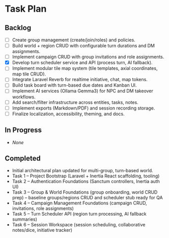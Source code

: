 # Task Plan

## Backlog
- [ ] Create group management (create/join/roles) and policies.
- [ ] Build world + region CRUD with configurable turn durations and DM assignments.
- [ ] Implement campaign CRUD with group invitations and role assignments.
- [x] Develop turn scheduler service and API (process turn, AI fallback).
- [ ] Implement modular tile map system (tile templates, axial coordinates, map tile CRUD).
- [ ] Integrate Laravel Reverb for realtime initiative, chat, map tokens.
- [ ] Build task board with turn-based due dates and Kanban UI.
- [ ] Implement AI services (Ollama Gemma3) for NPC and DM takeover workflows.
- [ ] Add search/filter infrastructure across entities, tasks, notes.
- [ ] Implement exports (Markdown/PDF) and session recording storage.
- [ ] Finalize localization, accessibility, theming, and docs.

## In Progress
- _None_

## Completed
- Initial architectural plan updated for multi-group, turn-based world.
- Task 1 – Project Bootstrap (Laravel + Inertia React scaffolding, tooling)
- Task 2 – Authentication Foundations (Sanctum controllers, Inertia auth UI)
- Task 3 – Group & World Foundations (group onboarding, world CRUD prep) – baseline groups/regions CRUD and scheduler stub ready for QA
- Task 4 – Campaign Management Foundations (campaign CRUD, invitations, role assignments)
- Task 5 – Turn Scheduler API (region turn processing, AI fallback summaries)
- Task 6 – Session Workspace (session scheduling, collaborative notes/dice, initiative tracker)
